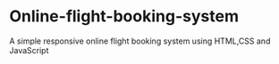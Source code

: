 # Online-flight-booking-system
A simple responsive online flight booking system using HTML,CSS and JavaScript
